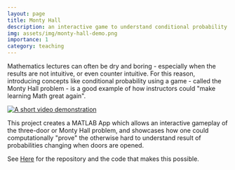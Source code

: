 ```yaml
---
layout: page
title: Monty Hall
description: an interactive game to understand conditional probability
img: assets/img/monty-hall-demo.png
importance: 1
category: teaching
---
```


Mathematics lectures can often be dry and boring - especially when the results are not intuitive, or even counter intuitive. For this reason, introducing concepts like conditional probability using a game - called the Monty Hall problem - is a good example of how instructors could "make learning Math great again". 

[![A short video demonstration](https://img.youtube.com/vi/lyCoBqALM_Q/0.jpg)](https://www.youtube.com/watch?v=lyCoBqALM_Q)

This project creates a MATLAB App which allows an interactive gameplay of the three-door or Monty Hall problem, and showcases how one could computationally "prove" the otherwise hard to understand result of probabilities changing when doors are opened.

See [Here](https://github.com/amithjkamath/montyhall) for the repository and the code that makes this possible.

